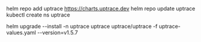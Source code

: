 helm repo add uptrace https://charts.uptrace.dev
helm repo update uptrace
kubectl create ns uptrace

helm upgrade --install -n uptrace uptrace uptrace/uptrace -f uptrace-values.yaml --version=v1.5.7